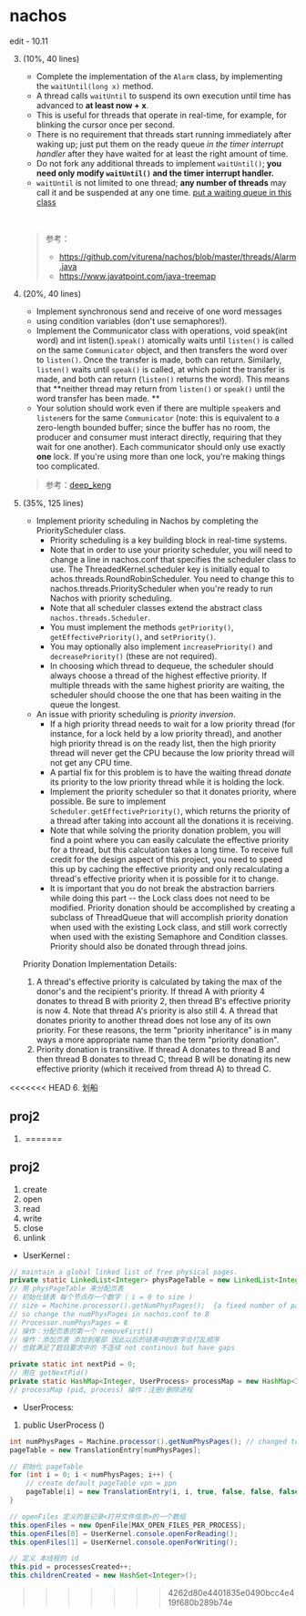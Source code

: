 # nachos 

edit - 10.11

3. (10%, 40 lines)

   -  Complete the implementation of the `Alarm` class, by implementing the `waitUntil(long x)` method. 
   -  A thread calls `waitUntil` to suspend its own execution until time has advanced to **at least now + x**. 
   -  This is useful for threads that operate in real-time, for example, for blinking the cursor once per second. 
   -  There is no requirement that threads start running immediately after waking up; just put them on the ready queue *in the timer interrupt handler* after they have waited for at least the right amount of time. 
   -  Do not fork any additional threads to implement `waitUntil()`; **you need only modify `waitUntil()` and the timer interrupt handler.**  
   -  `waitUntil` is not limited to one thread; **any number of threads** may call it and be suspended at any one time.      <u>put a waiting queue in this class</u>

   ​

   > 参考：
   >
   > - https://github.com/viturena/nachos/blob/master/threads/Alarm.java
   > - https://www.javatpoint.com/java-treemap

4. (20%, 40 lines)

   -  Implement synchronous send and receive of one word messages 
     - using condition variables (don't use semaphores!). 
   -  Implement the Communicator class with operations, void speak(int word) and int listen().`speak()` atomically waits until `listen()` is called on the same `Communicator` object, and then transfers the word over to `listen()`. Once the transfer is made, both can return. Similarly, `listen()` waits until `speak()` is called, at which point the transfer is made, and both can return (`listen()` returns the word). This means that **neither thread may return from `listen()` or `speak()` until the word transfer has been made. **
   -  Your solution should work even if there are multiple `speak`ers and `listen`ers for the same `Communicator` (note: this is equivalent to a zero-length bounded buffer; since the buffer has no room, the producer and consumer must interact directly, requiring that they wait for one another). Each communicator should only use exactly **one** lock. If you're using more than one lock, you're making things too complicated.

   > 参考：[deep_keng](http://blog.csdn.net/deep_kang/article/category/6570538)

5. (35%, 125 lines)

   - Implement priority scheduling in Nachos by completing the PriorityScheduler class. 
     - Priority scheduling is a key building block in real-time systems.
     - Note that in order to use your priority scheduler, you will need to change a line in nachos.conf  that specifies the scheduler class to use. The ThreadedKernel.scheduler  key is initially equal to achos.threads.RoundRobinScheduler. You need to change this to nachos.threads.PriorityScheduler  when you're ready to run Nachos with priority scheduling.
     - Note that all scheduler classes extend the abstract class `nachos.threads.Scheduler`.
     - You must implement the methods `getPriority()`, `getEffectivePriority()`, and `setPriority()`. 
     - You may optionally also implement `increasePriority()` and `decreasePriority()` (these are not required).
     - In choosing which thread to dequeue, the scheduler should always choose a thread of the highest effective priority. If multiple threads with the same highest priority are waiting, the scheduler should choose the one that has been waiting in the queue the longest.
   - An issue with priority scheduling is *priority inversion*.
     -  If a high priority thread needs to wait for a low priority thread (for instance, for a lock held by a low priority thread), and another high priority thread is on the ready list, then the high priority thread will never get the CPU because the low priority thread will not get any CPU time.
     -  A partial fix for this problem is to have the waiting thread *donate* its priority to the low priority thread while it is holding the lock.
     -  Implement the priority scheduler so that it donates priority, where possible. Be sure to implement `Scheduler.getEffectivePriority()`, which returns the priority of a thread after taking into account all the donations it is receiving.
     -  Note that while solving the priority donation problem, you will find a point where you can easily calculate the effective priority for a thread, but this calculation takes a long time. To receive full credit for the design aspect of this project, you need to speed this up by caching the effective priority and only recalculating a thread's effective priority when it is possible for it to change.
     -  It is important that you do not break the abstraction barriers while doing this part -- the Lock class does not need to be modified. Priority donation should be accomplished by creating a subclass of ThreadQueue that will accomplish priority donation when used with the existing Lock class, and still work correctly when used with the existing Semaphore and Condition classes. Priority should also be donated through thread joins.

   Priority Donation Implementation Details:
   1) A thread's effective priority is calculated by taking the max of the donor's and the recipient's priority. If thread A with priority 4 donates to thread B with priority 2, then thread B's effective priority is now 4. Note that thread A's priority is also still 4. A thread that donates priority to another thread does not lose any of its own priority. For these reasons, the term "priority inheritance" is in many ways a more appropriate name than the term "priority donation".
   2) Priority donation is transitive. If thread A donates to thread B and then thread B donates to thread C, thread B will be donating its new effective priority (which it received from thread A) to thread C.

<<<<<<< HEAD
6.  划船


## proj2 

1. ​
=======

## proj2

1. create 
2. open
3. read
4. write
5. close
6. unlink

- UserKernel :

```java
// maintain a global linked list of free physical pages.
private static LinkedList<Integer> physPageTable = new LinkedList<Integer>();
// 用 physPageTable 来分配页表
// 初始化链表 每个节点存一个数字（ i = 0 to size )
// size = Machine.processor().getNumPhysPages();  {a fixed number of pages} should be 8
// so change the numPhysPages in nachos.conf to 8
// Processor.numPhysPages = 8
// 操作：分配页表的第一个 removeFirst()
// 操作：添加页表 添加到尾部 因此以后的链表中的数字会打乱顺序
// 也就满足了题目要求中的 不连续 not continous but have gaps

private static int nextPid = 0;
// 用在 getNextPid() 
private static HashMap<Integer, UserProcess> processMap = new HashMap<Integer, UserProcess>();
// processMap (pid, process) 操作：注册/删除进程
```

- UserProcess:

1.  public UserProcess () 

```java
int numPhysPages = Machine.processor().getNumPhysPages(); // changed to 8 in nachos.conf
pageTable = new TranslationEntry[numPhysPages]; 

// 初始化 pageTable
for (int i = 0; i < numPhysPages; i++) {
    // create default pageTable vpn = ppn
    pageTable[i] = new TranslationEntry(i, i, true, false, false, false);
}

// openFiles 定义的是记录<打开文件信息>的一个数组
this.openFiles = new OpenFile[MAX_OPEN_FILES_PER_PROCESS];
this.openFiles[0] = UserKernel.console.openForReading();
this.openFiles[1] = UserKernel.console.openForWriting();

// 定义 本线程的 id 
this.pid = processesCreated++;
this.childrenCreated = new HashSet<Integer>();
```
>>>>>>> 4262d80e4401835e0490bcc4e419f680b289b74e

